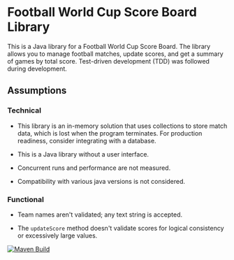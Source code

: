 # Football World Cup Score Board Library

This is a Java library for a Football World Cup Score Board. The library allows you to manage football matches, update scores, and get a summary of games by total score. Test-driven development (TDD) was followed during development.

## Assumptions

### Technical

- This library is an in-memory solution that uses collections to store match data, which is lost when the program terminates. For production readiness, consider integrating with a database.

- This is a Java library without a user interface.

- Concurrent runs and performance are not measured.

- Compatibility with various java versions is not considered. 


### Functional

- Team names aren't validated; any text string is accepted.

- The `updateScore` method doesn't validate scores for logical consistency or excessively large values.


[![ Maven Build ](https://github.com/archanaajmera/football-scoreboard/actions/workflows/maven.yml/badge.svg)](https://github.com/archanaajmera/football-scoreboard/actions/workflows/maven.yml)